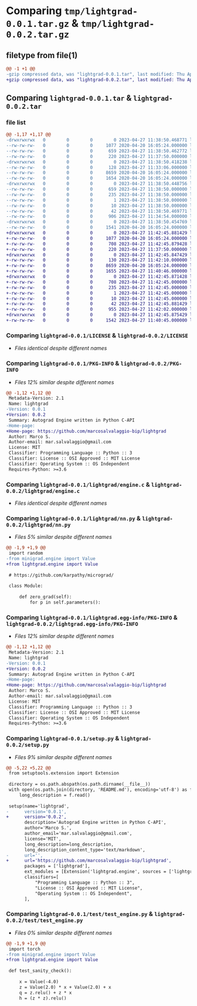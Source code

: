 # Comparing `tmp/lightgrad-0.0.1.tar.gz` & `tmp/lightgrad-0.0.2.tar.gz`

## filetype from file(1)

```diff
@@ -1 +1 @@
-gzip compressed data, was "lightgrad-0.0.1.tar", last modified: Thu Apr 27 11:38:50 2023, max compression
+gzip compressed data, was "lightgrad-0.0.2.tar", last modified: Thu Apr 27 11:42:45 2023, max compression
```

## Comparing `lightgrad-0.0.1.tar` & `lightgrad-0.0.2.tar`

### file list

```diff
@@ -1,17 +1,17 @@
-drwxrwxrwx   0        0        0        0 2023-04-27 11:38:50.468771 lightgrad-0.0.1/
--rw-rw-rw-   0        0        0     1077 2020-04-20 16:05:24.000000 lightgrad-0.0.1/LICENSE
--rw-rw-rw-   0        0        0      659 2023-04-27 11:38:50.462772 lightgrad-0.0.1/PKG-INFO
--rw-rw-rw-   0        0        0      220 2023-04-27 11:37:50.000000 lightgrad-0.0.1/README.md
-drwxrwxrwx   0        0        0        0 2023-04-27 11:38:50.418238 lightgrad-0.0.1/lightgrad/
--rw-rw-rw-   0        0        0      128 2023-04-27 11:33:06.000000 lightgrad-0.0.1/lightgrad/__init__.py
--rw-rw-rw-   0        0        0     8659 2020-04-20 16:05:24.000000 lightgrad-0.0.1/lightgrad/engine.c
--rw-rw-rw-   0        0        0     1654 2020-04-20 16:05:24.000000 lightgrad-0.0.1/lightgrad/nn.py
-drwxrwxrwx   0        0        0        0 2023-04-27 11:38:50.448756 lightgrad-0.0.1/lightgrad.egg-info/
--rw-rw-rw-   0        0        0      659 2023-04-27 11:38:50.000000 lightgrad-0.0.1/lightgrad.egg-info/PKG-INFO
--rw-rw-rw-   0        0        0      235 2023-04-27 11:38:50.000000 lightgrad-0.0.1/lightgrad.egg-info/SOURCES.txt
--rw-rw-rw-   0        0        0        1 2023-04-27 11:38:50.000000 lightgrad-0.0.1/lightgrad.egg-info/dependency_links.txt
--rw-rw-rw-   0        0        0       10 2023-04-27 11:38:50.000000 lightgrad-0.0.1/lightgrad.egg-info/top_level.txt
--rw-rw-rw-   0        0        0       42 2023-04-27 11:38:50.469771 lightgrad-0.0.1/setup.cfg
--rw-rw-rw-   0        0        0      906 2023-04-27 11:34:54.000000 lightgrad-0.0.1/setup.py
-drwxrwxrwx   0        0        0        0 2023-04-27 11:38:50.454769 lightgrad-0.0.1/test/
--rw-rw-rw-   0        0        0     1541 2020-04-20 16:05:24.000000 lightgrad-0.0.1/test/test_engine.py
+drwxrwxrwx   0        0        0        0 2023-04-27 11:42:45.881429 lightgrad-0.0.2/
+-rw-rw-rw-   0        0        0     1077 2020-04-20 16:05:24.000000 lightgrad-0.0.2/LICENSE
+-rw-rw-rw-   0        0        0      708 2023-04-27 11:42:45.879428 lightgrad-0.0.2/PKG-INFO
+-rw-rw-rw-   0        0        0      220 2023-04-27 11:37:50.000000 lightgrad-0.0.2/README.md
+drwxrwxrwx   0        0        0        0 2023-04-27 11:42:45.847429 lightgrad-0.0.2/lightgrad/
+-rw-rw-rw-   0        0        0      130 2023-04-27 11:42:10.000000 lightgrad-0.0.2/lightgrad/__init__.py
+-rw-rw-rw-   0        0        0     8659 2020-04-20 16:05:24.000000 lightgrad-0.0.2/lightgrad/engine.c
+-rw-rw-rw-   0        0        0     1655 2023-04-27 11:40:46.000000 lightgrad-0.0.2/lightgrad/nn.py
+drwxrwxrwx   0        0        0        0 2023-04-27 11:42:45.871428 lightgrad-0.0.2/lightgrad.egg-info/
+-rw-rw-rw-   0        0        0      708 2023-04-27 11:42:45.000000 lightgrad-0.0.2/lightgrad.egg-info/PKG-INFO
+-rw-rw-rw-   0        0        0      235 2023-04-27 11:42:45.000000 lightgrad-0.0.2/lightgrad.egg-info/SOURCES.txt
+-rw-rw-rw-   0        0        0        1 2023-04-27 11:42:45.000000 lightgrad-0.0.2/lightgrad.egg-info/dependency_links.txt
+-rw-rw-rw-   0        0        0       10 2023-04-27 11:42:45.000000 lightgrad-0.0.2/lightgrad.egg-info/top_level.txt
+-rw-rw-rw-   0        0        0       42 2023-04-27 11:42:45.881429 lightgrad-0.0.2/setup.cfg
+-rw-rw-rw-   0        0        0      955 2023-04-27 11:42:02.000000 lightgrad-0.0.2/setup.py
+drwxrwxrwx   0        0        0        0 2023-04-27 11:42:45.875429 lightgrad-0.0.2/test/
+-rw-rw-rw-   0        0        0     1542 2023-04-27 11:40:45.000000 lightgrad-0.0.2/test/test_engine.py
```

### Comparing `lightgrad-0.0.1/LICENSE` & `lightgrad-0.0.2/LICENSE`

 * *Files identical despite different names*

### Comparing `lightgrad-0.0.1/PKG-INFO` & `lightgrad-0.0.2/PKG-INFO`

 * *Files 12% similar despite different names*

```diff
@@ -1,12 +1,12 @@
 Metadata-Version: 2.1
 Name: lightgrad
-Version: 0.0.1
+Version: 0.0.2
 Summary: Autograd Engine written in Python C-API
-Home-page: 
+Home-page: https://github.com/marcosalvalaggio-bip/lightgrad
 Author: Marco S.
 Author-email: mar.salvalaggio@gmail.com
 License: MIT
 Classifier: Programming Language :: Python :: 3
 Classifier: License :: OSI Approved :: MIT License
 Classifier: Operating System :: OS Independent
 Requires-Python: >=3.6
```

### Comparing `lightgrad-0.0.1/lightgrad/engine.c` & `lightgrad-0.0.2/lightgrad/engine.c`

 * *Files identical despite different names*

### Comparing `lightgrad-0.0.1/lightgrad/nn.py` & `lightgrad-0.0.2/lightgrad/nn.py`

 * *Files 5% similar despite different names*

```diff
@@ -1,9 +1,9 @@
 import random
-from minigrad.engine import Value
+from lightgrad.engine import Value
 
 # https://github.com/karpathy/micrograd/
 
 class Module:
 
     def zero_grad(self):
         for p in self.parameters():
```

### Comparing `lightgrad-0.0.1/lightgrad.egg-info/PKG-INFO` & `lightgrad-0.0.2/lightgrad.egg-info/PKG-INFO`

 * *Files 12% similar despite different names*

```diff
@@ -1,12 +1,12 @@
 Metadata-Version: 2.1
 Name: lightgrad
-Version: 0.0.1
+Version: 0.0.2
 Summary: Autograd Engine written in Python C-API
-Home-page: 
+Home-page: https://github.com/marcosalvalaggio-bip/lightgrad
 Author: Marco S.
 Author-email: mar.salvalaggio@gmail.com
 License: MIT
 Classifier: Programming Language :: Python :: 3
 Classifier: License :: OSI Approved :: MIT License
 Classifier: Operating System :: OS Independent
 Requires-Python: >=3.6
```

### Comparing `lightgrad-0.0.1/setup.py` & `lightgrad-0.0.2/setup.py`

 * *Files 9% similar despite different names*

```diff
@@ -5,22 +5,22 @@
 from setuptools.extension import Extension
 
 directory = os.path.abspath(os.path.dirname(__file__))
 with open(os.path.join(directory, 'README.md'), encoding='utf-8') as f:
     long_description = f.read()
 
 setup(name='lightgrad',
-      version='0.0.1',
+      version='0.0.2',
       description='Autograd Engine written in Python C-API',
       author='Marco S.',
       author_email='mar.salvalaggio@gmail.com',
       license='MIT',
       long_description=long_description,
       long_description_content_type='text/markdown',
-      url='',
+      url='https://github.com/marcosalvalaggio-bip/lightgrad',
       packages = ['lightgrad'],
       ext_modules = [Extension('lightgrad.engine', sources = ['lightgrad/engine.c'])],
       classifiers=[
           "Programming Language :: Python :: 3",
           "License :: OSI Approved :: MIT License",
           "Operating System :: OS Independent",
       ],
```

### Comparing `lightgrad-0.0.1/test/test_engine.py` & `lightgrad-0.0.2/test/test_engine.py`

 * *Files 0% similar despite different names*

```diff
@@ -1,9 +1,9 @@
 import torch
-from minigrad.engine import Value
+from lightgrad.engine import Value
 
 def test_sanity_check():
 
     x = Value(-4.0)
     z = Value(2.0) * x + Value(2.0) + x
     q = z.relu() + z * x
     h = (z * z).relu()
```

